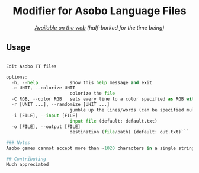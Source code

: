 <h1 align=center>Modifier for Asobo Language Files</h1>
<h6 align=center><a href="https://pizzart.github.io/MALaF.html">Available on the web<a/> (half-borked for the time being)</h6>

## Usage
```MALaF.py [-h] [-c UNIT] [-C RGB] [-r [UNIT ...]] [-i [FILE]] [-o [FILE]]

Edit Asobo TT files

options:
  -h, --help            show this help message and exit
  -c UNIT, --colorize UNIT
                        colorize the file
  -C RGB, --color RGB   sets every line to a color specified as RGB with values between 0 and 9
  -r [UNIT ...], --randomize [UNIT ...]
                        jumble up the lines/words (can be specified multiple times)
  -i [FILE], --input [FILE]
                        input file (default: default.txt)
  -o [FILE], --output [FILE]
                        destination (file/path) (default: out.txt)```

### Notes
Asobo games cannot accept more than ~1020 characters in a single string in a language file, otherwise the game will crash on startup. Because of this some lines might be white when using the --colorize flag

## Contributing
Much appreciated
